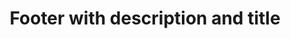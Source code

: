 ---
title: Footer with description and title
category: Marketing
paid: true
isActive: true
ltr: {"vue":{"vueCss":[],"vueTail":[]},"preview":"function App() {\n  const footerNavs = [{\n    href: 'javascript:void()',\n    name: 'Terms'\n  }, {\n    href: 'javascript:void()',\n    name: 'License'\n  }, {\n    href: 'javascript:void()',\n    name: 'Privacy'\n  }, {\n    href: 'javascript:void()',\n    name: 'About us'\n  }];\n  return /*#__PURE__*/React.createElement(\"footer\", {\n    className: \"pt-10\"\n  }, /*#__PURE__*/React.createElement(\"div\", {\n    className: \"max-w-screen-xl mx-auto px-4 text-gray-600 md:px-8\"\n  }, /*#__PURE__*/React.createElement(\"div\", {\n    className: \"space-y-6 sm:max-w-md sm:mx-auto sm:text-center\"\n  }, /*#__PURE__*/React.createElement(\"img\", {\n    src: \"https://www.floatui.com/logo.svg\",\n    className: \"w-32 sm:mx-auto\"\n  }), /*#__PURE__*/React.createElement(\"p\", null, \"Nulla auctor metus vitae lectus iaculis, vel euismod massa efficitur.\"), /*#__PURE__*/React.createElement(\"div\", {\n    className: \"items-center gap-x-3 space-y-3 sm:flex sm:justify-center sm:space-y-0\"\n  }, /*#__PURE__*/React.createElement(\"a\", {\n    href: \"javascript:void(0)\",\n    className: \"block py-2 px-4 text-center text-white font-medium bg-indigo-600 duration-150 hover:bg-indigo-500 active:bg-indigo-700 rounded-lg shadow-lg hover:shadow-none\"\n  }, \"Let's get started\"), /*#__PURE__*/React.createElement(\"a\", {\n    href: \"javascript:void(0)\",\n    className: \"flex items-center justify-center gap-x-2 py-2 px-4 text-gray-700 hover:text-gray-500 font-medium duration-150 active:bg-gray-100 border rounded-lg md:inline-flex\"\n  }, \"Get access\", /*#__PURE__*/React.createElement(\"svg\", {\n    xmlns: \"http://www.w3.org/2000/svg\",\n    viewBox: \"0 0 20 20\",\n    fill: \"currentColor\",\n    className: \"w-5 h-5\"\n  }, /*#__PURE__*/React.createElement(\"path\", {\n    fillRule: \"evenodd\",\n    d: \"M2 10a.75.75 0 01.75-.75h12.59l-2.1-1.95a.75.75 0 111.02-1.1l3.5 3.25a.75.75 0 010 1.1l-3.5 3.25a.75.75 0 11-1.02-1.1l2.1-1.95H2.75A.75.75 0 012 10z\",\n    clipRule: \"evenodd\"\n  }))))), /*#__PURE__*/React.createElement(\"div\", {\n    className: \"mt-10 py-10 border-t items-center justify-between sm:flex\"\n  }, /*#__PURE__*/React.createElement(\"p\", null, \"\\xA9 2022 Float UI Inc. All rights reserved.\"), /*#__PURE__*/React.createElement(\"ul\", {\n    className: \"flex flex-wrap items-center gap-4 mt-6 sm:text-sm sm:mt-0\"\n  }, footerNavs.map((item, idx) => /*#__PURE__*/React.createElement(\"li\", {\n    className: \"text-gray-800 hover:text-gray-500 duration-150\"\n  }, /*#__PURE__*/React.createElement(\"a\", {\n    key: idx,\n    href: item.href\n  }, item.name)))))));\n}","react":{"jsxTail":[{"code":"export default () => {\n\n    const footerNavs = [\n        {\n            href: 'javascript:void()',\n            name: 'Terms'\n        },\n        {\n            href: 'javascript:void()',\n            name: 'License'\n        },\n        {\n            href: 'javascript:void()',\n            name: 'Privacy'\n        },\n        {\n            href: 'javascript:void()',\n            name: 'About us'\n        }\n    ]\n    return (\n        <footer className=\"pt-10\">\n            <div className=\"max-w-screen-xl mx-auto px-4 text-gray-600 md:px-8\">\n                <div className=\"space-y-6 sm:max-w-md sm:mx-auto sm:text-center\">\n                    <img src=\"https://www.floatui.com/logo.svg\" className=\"w-32 sm:mx-auto\" />\n                    <p>\n                        Nulla auctor metus vitae lectus iaculis, vel euismod massa efficitur.\n                    </p>\n                    <div className=\"items-center gap-x-3 space-y-3 sm:flex sm:justify-center sm:space-y-0\">\n                        <a href=\"javascript:void(0)\" className=\"block py-2 px-4 text-center text-white font-medium bg-indigo-600 duration-150 hover:bg-indigo-500 active:bg-indigo-700 rounded-lg shadow-lg hover:shadow-none\">\n                            Let's get started\n                        </a>\n                        <a href=\"javascript:void(0)\" className=\"flex items-center justify-center gap-x-2 py-2 px-4 text-gray-700 hover:text-gray-500 font-medium duration-150 active:bg-gray-100 border rounded-lg md:inline-flex\">\n                            Get access\n                            <svg xmlns=\"http://www.w3.org/2000/svg\" viewBox=\"0 0 20 20\" fill=\"currentColor\" className=\"w-5 h-5\">\n                                <path fillRule=\"evenodd\" d=\"M2 10a.75.75 0 01.75-.75h12.59l-2.1-1.95a.75.75 0 111.02-1.1l3.5 3.25a.75.75 0 010 1.1l-3.5 3.25a.75.75 0 11-1.02-1.1l2.1-1.95H2.75A.75.75 0 012 10z\" clipRule=\"evenodd\" />\n                            </svg>\n                        </a>\n                    </div>\n                </div>\n                <div className=\"mt-10 py-10 border-t items-center justify-between sm:flex\">\n                    <p>© 2022 Float UI Inc. All rights reserved.</p>\n                    <ul className=\"flex flex-wrap items-center gap-4 mt-6 sm:text-sm sm:mt-0\">\n                        {\n                            footerNavs.map((item, idx) => (\n                                <li className=\"text-gray-800 hover:text-gray-500 duration-150\">\n                                    <a key={idx} href={item.href}>\n                                        {item.name}\n                                    </a>\n                                </li>\n                            ))\n                        }\n                    </ul>\n                </div>\n            </div>\n        </footer>\n    )\n}","label":"App.jsx"}],"jsxCss":[]}}
rtl: {"preview":"function App() {\n  const footerNavs = [{\n    href: 'javascript:void()',\n    name: 'الشروط'\n  }, {\n    href: 'javascript:void()',\n    name: 'الرخصة'\n  }, {\n    href: 'javascript:void()',\n    name: 'الخصوصية'\n  }, {\n    href: 'javascript:void()',\n    name: 'عنا'\n  }];\n  return /*#__PURE__*/React.createElement(\"footer\", {\n    className: \"pt-10\"\n  }, /*#__PURE__*/React.createElement(\"div\", {\n    className: \"max-w-screen-xl mx-auto px-4 text-gray-600 md:px-8\"\n  }, /*#__PURE__*/React.createElement(\"div\", {\n    className: \"space-y-6 sm:max-w-md sm:mx-auto sm:text-center\"\n  }, /*#__PURE__*/React.createElement(\"img\", {\n    src: \"https://www.floatui.com/logo.svg\",\n    className: \"w-32 sm:mx-auto\"\n  }), /*#__PURE__*/React.createElement(\"p\", null, \"\\u0644\\u0627 \\u064A\\u0648\\u062C\\u062F \\u062E\\u0648\\u0641 \\u0644\\u062F\\u0649 \\u0627\\u0644\\u0645\\u0624\\u0644\\u0641 \\u0645\\u0646 \\u0627\\u0633\\u062A\\u0647\\u062F\\u0627\\u0641 \\u0627\\u0644\\u062D\\u064A\\u0627\\u0629 \\u0623\\u0648 \\u0627\\u0644\\u0623\\u062F\\u0627\\u0621 \\u0627\\u0644\\u062C\\u0645\\u0627\\u0647\\u064A\\u0631\\u064A.\"), /*#__PURE__*/React.createElement(\"div\", {\n    className: \"items-center gap-x-3 space-y-3 sm:flex sm:justify-center sm:space-y-0\"\n  }, /*#__PURE__*/React.createElement(\"a\", {\n    href: \"javascript:void(0)\",\n    className: \"block py-2 px-4 text-center text-white font-medium bg-indigo-600 duration-150 hover:bg-indigo-500 active:bg-indigo-700 rounded-lg shadow-lg hover:shadow-none\"\n  }, \"\\u0647\\u064A\\u0627 \\u0628\\u0646\\u0627 \\u0646\\u0628\\u062F\\u0623\"), /*#__PURE__*/React.createElement(\"a\", {\n    href: \"javascript:void(0)\",\n    className: \"flex items-center justify-center gap-x-2 py-2 px-4 text-gray-700 hover:text-gray-500 font-medium duration-150 active:bg-gray-100 border rounded-lg md:inline-flex\"\n  }, \"\\u0627\\u0644\\u062D\\u0635\\u0648\\u0644 \\u0639\\u0644\\u0649 \\u0625\\u0645\\u0643\\u0627\\u0646\\u064A\\u0629 \\u0627\\u0644\\u0648\\u0635\\u0648\\u0644\", /*#__PURE__*/React.createElement(\"svg\", {\n    xmlns: \"http://www.w3.org/2000/svg\",\n    fill: \"none\",\n    viewBox: \"0 0 24 24\",\n    \"stroke-width\": \"1.5\",\n    stroke: \"currentColor\",\n    className: \"w-5 h-5\"\n  }, /*#__PURE__*/React.createElement(\"path\", {\n    \"stroke-linecap\": \"round\",\n    \"stroke-linejoin\": \"round\",\n    d: \"M6.75 15.75L3 12m0 0l3.75-3.75M3 12h18\"\n  }))))), /*#__PURE__*/React.createElement(\"div\", {\n    className: \"mt-10 py-10 border-t items-center justify-between sm:flex\"\n  }, /*#__PURE__*/React.createElement(\"p\", null, \"\\xA9 \\u062C\\u0645\\u064A\\u0639 \\u0627\\u0644\\u062D\\u0642\\u0648\\u0642 \\u0645\\u062D\\u0641\\u0648\\u0638\\u0629 \\u0644\\u062F\\u0649 Float UI\"), /*#__PURE__*/React.createElement(\"ul\", {\n    className: \"flex flex-wrap items-center gap-4 mt-6 sm:text-sm sm:mt-0\"\n  }, footerNavs.map((item, idx) => /*#__PURE__*/React.createElement(\"li\", {\n    className: \"text-gray-800 hover:text-gray-500 duration-150\"\n  }, /*#__PURE__*/React.createElement(\"a\", {\n    key: idx,\n    href: item.href\n  }, item.name)))))));\n}","vue":{"vueTail":[],"vueCss":[]},"react":{"jsxCss":[],"jsxTail":[{"code":"export default () => {\n    const footerNavs = [\n        {\n            href: 'javascript:void()',\n            name: 'الشروط'\n        },\n        {\n            href: 'javascript:void()',\n            name: 'الرخصة'\n        },\n        {\n            href: 'javascript:void()',\n            name: 'الخصوصية'\n        },\n        {\n            href: 'javascript:void()',\n            name: 'عنا'\n        }\n    ]\n\n    return (\n        <footer className=\"pt-10\">\n            <div className=\"max-w-screen-xl mx-auto px-4 text-gray-600 md:px-8\">\n                <div className=\"space-y-6 sm:max-w-md sm:mx-auto sm:text-center\">\n                    <img src=\"https://www.floatui.com/logo.svg\" className=\"w-32 sm:mx-auto\" />\n                    <p>\n                        لا يوجد خوف لدى المؤلف من استهداف الحياة أو الأداء الجماهيري.\n                    </p>\n                    <div className=\"items-center gap-x-3 space-y-3 sm:flex sm:justify-center sm:space-y-0\">\n                        <a href=\"javascript:void(0)\" className=\"block py-2 px-4 text-center text-white font-medium bg-indigo-600 duration-150 hover:bg-indigo-500 active:bg-indigo-700 rounded-lg shadow-lg hover:shadow-none\">\n                            هيا بنا نبدأ\n                        </a>\n                        <a href=\"javascript:void(0)\" className=\"flex items-center justify-center gap-x-2 py-2 px-4 text-gray-700 hover:text-gray-500 font-medium duration-150 active:bg-gray-100 border rounded-lg md:inline-flex\">\n                            الحصول على إمكانية الوصول\n                            <svg xmlns=\"http://www.w3.org/2000/svg\" fill=\"none\" viewBox=\"0 0 24 24\" stroke-width=\"1.5\" stroke=\"currentColor\" className=\"w-5 h-5\">\n                                <path stroke-linecap=\"round\" stroke-linejoin=\"round\" d=\"M6.75 15.75L3 12m0 0l3.75-3.75M3 12h18\" />\n                            </svg>\n\n                        </a>\n                    </div>\n                </div>\n                <div className=\"mt-10 py-10 border-t items-center justify-between sm:flex\">\n                    <p>© جميع الحقوق محفوظة لدى Float UI</p>\n                    <ul className=\"flex flex-wrap items-center gap-4 mt-6 sm:text-sm sm:mt-0\">\n                        {\n                            footerNavs.map((item, idx) => (\n                                <li className=\"text-gray-800 hover:text-gray-500 duration-150\">\n                                    <a key={idx} href={item.href}>\n                                        {item.name}\n                                    </a>\n                                </li>\n                            ))\n                        }\n                    </ul>\n                </div>\n            </div>\n        </footer>\n    )\n}","label":"App.jsx"}]}}
slug: /footers
id: dad2c486-a5f0-4f92-8e7b-4f697cf07807
created_at: 1670156556401
---